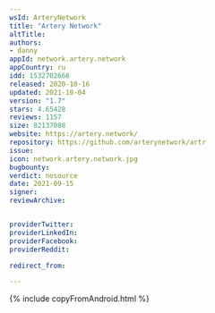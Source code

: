 ```yaml
---
wsId: ArteryNetwork
title: "Artery Network"
altTitle: 
authors:
- danny
appId: network.artery.network
appCountry: ru
idd: 1532702666
released: 2020-10-16
updated: 2021-10-04
version: "1.7"
stars: 4.65428
reviews: 1157
size: 82137088
website: https://artery.network/
repository: https://github.com/arterynetwork/artr
issue: 
icon: network.artery.network.jpg
bugbounty: 
verdict: nosource
date: 2021-09-15
signer: 
reviewArchive:


providerTwitter: 
providerLinkedIn: 
providerFacebook: 
providerReddit: 

redirect_from:

---
```


{% include copyFromAndroid.html %}
